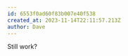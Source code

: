 ```yaml
---
id: 6553f0ad60f83b007e40f538
created_at: 2023-11-14T22:11:57.213Z
author: Dave
---
```


Still work?
